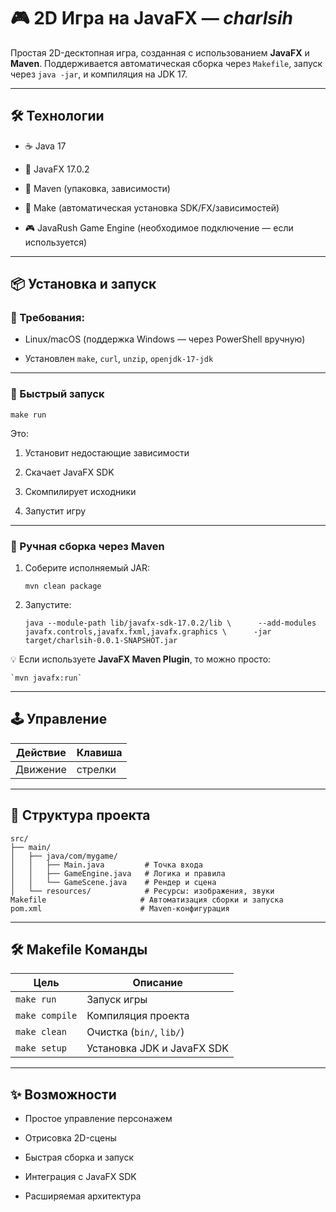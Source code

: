 # 🎮 2D Игра на JavaFX — _charlsih_

Простая 2D-десктопная игра, созданная с использованием **JavaFX** и **Maven**. Поддерживается автоматическая сборка через `Makefile`, запуск через `java -jar`, и компиляция на JDK 17.

---

## 🛠 Технологии

- ☕ Java 17
    
- 🎨 JavaFX 17.0.2
    
- 🧰 Maven (упаковка, зависимости)
    
- 🧱 Make (автоматическая установка SDK/FX/зависимостей)
    
- 🎮 JavaRush Game Engine (необходимое подключение — если используется)
    

---

## 📦 Установка и запуск

### 🧪 Требования:

- Linux/macOS (поддержка Windows — через PowerShell вручную)
    
- Установлен `make`, `curl`, `unzip`, `openjdk-17-jdk`
    

---

### 🚀 Быстрый запуск

`make run`

Это:

1. Установит недостающие зависимости
    
2. Скачает JavaFX SDK
    
3. Скомпилирует исходники
    
4. Запустит игру
    

---

### 🧰 Ручная сборка через Maven

1. Соберите исполняемый JAR:

    `mvn clean package`

2. Запустите:

    `java --module-path lib/javafx-sdk-17.0.2/lib \      --add-modules javafx.controls,javafx.fxml,javafx.graphics \      -jar target/charlsih-0.0.1-SNAPSHOT.jar`

💡 Если используете **JavaFX Maven Plugin**, то можно просто:

    `mvn javafx:run`

---

## 🕹 Управление

| Действие | Клавиша |
| -------- | ------- |
| Движение | стрелки |

---

## 📁 Структура проекта

```text
src/
├── main/
│   ├── java/com/mygame/ 
│   │   ├── Main.java         # Точка входа
│   │   ├── GameEngine.java   # Логика и правила 
│   │   └── GameScene.java    # Рендер и сцена 
│   └── resources/            # Ресурсы: изображения, звуки 
Makefile                     # Автоматизация сборки и запуска 
pom.xml                      # Maven-конфигурация
```

---

## 🛠 Makefile Команды

|Цель|Описание|
|---|---|
|`make run`|Запуск игры|
|`make compile`|Компиляция проекта|
|`make clean`|Очистка (`bin/`, `lib/`)|
|`make setup`|Установка JDK и JavaFX SDK|

---

## ✨ Возможности

- Простое управление персонажем
    
- Отрисовка 2D-сцены
    
- Быстрая сборка и запуск
    
- Интеграция с JavaFX SDK
    
- Расширяемая архитектура